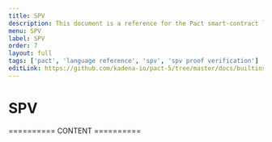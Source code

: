 ```yaml
---
title: SPV
description: This document is a reference for the Pact smart-contract language, designed for correct, transactional execution on a high-performance blockchain.
menu: SPV
label: SPV
order: 7
layout: full
tags: ['pact', 'language reference', 'spv', 'spv proof verification']
editLink: https://github.com/kadena-io/pact-5/tree/master/docs/builtins/SPV
---
```


# SPV

========== CONTENT ==========
